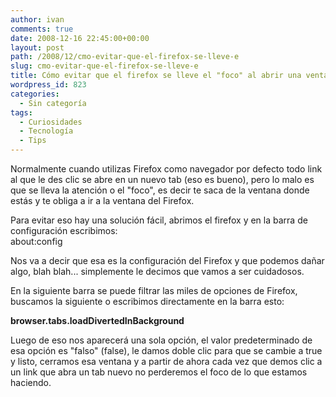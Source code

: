 ```yaml
---
author: ivan
comments: true
date: 2008-12-16 22:45:00+00:00
layout: post
path: /2008/12/cmo-evitar-que-el-firefox-se-lleve-e
slug: cmo-evitar-que-el-firefox-se-lleve-e
title: Cómo evitar que el firefox se lleve el "foco" al abrir una ventana
wordpress_id: 823
categories:
  - Sin categoría
tags:
  - Curiosidades
  - Tecnología
  - Tips
---
```


Normalmente cuando utilizas Firefox como navegador por defecto todo link al que le des clic se abre en un nuevo tab (eso es bueno), pero lo malo es que se lleva la atención o el "foco", es decir te saca de la ventana donde estás y te obliga a ir a la ventana del Firefox.

Para evitar eso hay una solución fácil, abrimos el firefox y en la barra de configuración escribimos:  
about:config

Nos va a decir que esa es la configuración del Firefox y que podemos dañar algo, blah blah... simplemente le decimos que vamos a ser cuidadosos.

En la siguiente barra se puede filtrar las miles de opciones de Firefox, buscamos la siguiente o escribimos directamente en la barra esto:

**browser.tabs.loadDivertedInBackground**

Luego de eso nos aparecerá una sola opción, el valor predeterminado de esa opción es "falso" (false), le damos doble clic para que se cambie a true y listo, cerramos esa ventana y a partir de ahora cada vez que demos clic a un link que abra un tab nuevo no perderemos el foco de lo que estamos haciendo.
